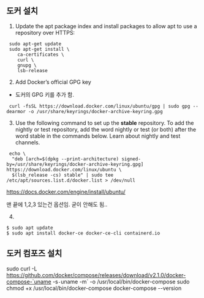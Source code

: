 ## 도커 설치 


1. Update the apt package index and install packages to allow apt to use a repository over HTTPS:

```
 sudo apt-get update
 sudo apt-get install \
    ca-certificates \
    curl \
    gnupg \
    lsb-release
```


2. Add Docker’s official GPG key 
- 도커의 GPG 키를 추가 함.
```
 curl -fsSL https://download.docker.com/linux/ubuntu/gpg | sudo gpg --dearmor -o /usr/share/keyrings/docker-archive-keyring.gpg

```

3. Use the following command to set up the **stable** repository. 
To add the nightly or test repository, add the word nightly or test (or both) after the word stable in the commands below. Learn about nightly and test channels.

```
 echo \
  "deb [arch=$(dpkg --print-architecture) signed-by=/usr/share/keyrings/docker-archive-keyring.gpg] https://download.docker.com/linux/ubuntu \
  $(lsb_release -cs) stable" | sudo tee /etc/apt/sources.list.d/docker.list > /dev/null
```
https://docs.docker.com/engine/install/ubuntu/


맨 끝에 1,2,3 있는건 옵션임. 굳이 안해도 됨..

4. 
```
$ sudo apt update
$ sudo apt install docker-ce docker-ce-cli containerd.io
```

## 도커 컴포즈 설치 

sudo curl -L https://github.com/docker/compose/releases/download/v2.1.0/docker-compose-`uname -s`-`uname -m` -o /usr/local/bin/docker-compose
sudo chmod +x /usr/local/bin/docker-compose
docker-compose --version

